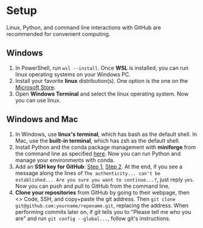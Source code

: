 # Setup 

Linux, Python, and command line interactions with GitHub are recommended for convenient computing.

## Windows
1. In PowerShell, run ``wsl --install``.  Once **WSL** is installed, you can run linux operating systems on your Windows PC.
1. Install your favorite **linux** distribution(s). One option is the one on the [Microsoft Store](https://ubuntu.com/desktop/wsl).
1. Open **Windows Terminal** and select the linux operating system. Now you can use linux.

## Windows and Mac
1. In Windows, use **linux's terminal**, which has bash as the default shell. In Mac, use the **built-in terminal**, which has zsh as the default shell.
1. Install Python and the conda package management with **miniforge** from the command line as specified [here](https://github.com/conda-forge/miniforge?tab=readme-ov-file).  Now you can run Python and manage your environments with conda.
1. Add an **SSH key for GitHub**: [Step 1](https://docs.github.com/en/authentication/connecting-to-github-with-ssh/generating-a-new-ssh-key-and-adding-it-to-the-ssh-agent), [Step 2](https://docs.github.com/en/authentication/connecting-to-github-with-ssh/adding-a-new-ssh-key-to-your-github-account). At the end, if you see a message along the lines of ``The authenticity... can't be established... Are you sure you want to continue...?``, just reply `yes`.  Now you can push and pull to GitHub from the command line.
1. **Clone your repositories** from GitHub by going to their webpage, then <> Code, SSH, and copy+paste the git address. Then `git clone git@github.com:yourname/reponame.git`, replacing the address. When performing commits later on, if git tells you to "Please tell me who you are" and run `git config --global...`, follow git's instructions.

